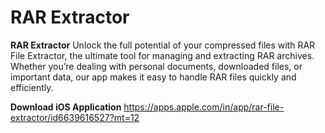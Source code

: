 # RAR Extractor
**RAR Extractor** Unlock the full potential of your compressed files with RAR File Extractor, the ultimate tool for managing and extracting RAR archives. Whether you’re dealing with personal documents, downloaded files, or important data, our app makes it easy to handle RAR files quickly and efficiently.

**Download iOS Application**
https://apps.apple.com/in/app/rar-file-extractor/id6639616527?mt=12

